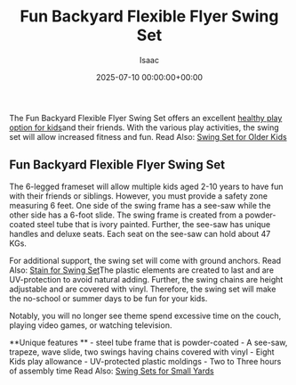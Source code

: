 ﻿---
title: Fun Backyard Flexible Flyer Swing Set
description: The Fun Backyard Flexible Flyer Swing Set offers an excellent healthy play option for kids and their friends. With the various play activities, the swing set...
slug: /fun-backyard-flexible-flyer-swing-set/
date: 2025-07-10 00:00:00+00:00
lastmod: 2025-07-10 00:00:00+03:00
author: Isaac
categories:

- Swing Sets
tags:

- swing-sets

- fun

- backyard
layout: post
---

The Fun Backyard Flexible Flyer Swing Set offers an excellent [healthy play option for kids](https://healthinformatics.uic.edu/healthy-games-and-activities-for-kids/)and their friends. With the various play activities, the swing set will allow increased fitness and fun. Read Also: [Swing Set for Older Kids](https://pestpolicy.com/best-swing-set-for-older-kids/)

##  Fun Backyard Flexible Flyer Swing Set

The 6-legged frameset will allow multiple kids aged 2-10 years to have fun with their friends or siblings. However, you must provide a safety zone measuring 6 feet. One side of the swing frame has a see-saw while the other side has a 6-foot slide. The swing frame is created from a powder-coated steel tube that is ivory painted. Further, the see-saw has unique handles and deluxe seats. Each seat on the see-saw can hold about 47 KGs.

For additional support, the swing set will come with ground anchors. Read Also: [Stain for Swing Set](https://pestpolicy.com/best-stain-for-swing-set/)The plastic elements are created to last and are UV-protection to avoid natural adding. Further, the swing chains are height adjustable and are covered with vinyl. Therefore, the swing set will make the no-school or summer days to be fun for your kids.

Notably, you will no longer see theme spend excessive time on the couch, playing video games, or watching television.

**Unique features ** - steel tube frame that is powder-coated - A see-saw, trapeze, wave slide, two swings having chains covered with vinyl - Eight Kids play allowance - UV-protected plastic moldings - Two to Three hours of assembly time Read Also: [Swing Sets for Small Yards](https://pestpolicy.com/best-[swing-sets](https://pestpolicy.com/saratoga-backyard-discovery-cedar-wood/)-for-small-yards/)
